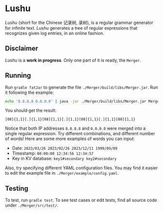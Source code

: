 # Lushu

_Lushu_ (short for the Chinese 记录树, 录树), is a regular grammar generator for
infinite text. _Lushu_ generates a tree of regular expressions that recognizes
given log entries, in an online fashion.

## Disclaimer

_Lushu_ is a **work in progress**. Only one part of it is ready, the `Merger`.

## Running

Run `gradle fatJar` to generate the file `./Merger/build/libs/Merger.jar`. Run
it following the example:

```sh
echo '8.8.8.8 0.0.0.0' | java -jar ./Merger/build/libs/Merger.jar Merger/example/config.yaml
```

You should get the result:

```
[08]{1,1}[.]{1,1}[08]{1,1}[.]{1,1}[08]{1,1}[.]{1,1}[08]{1,1}
```

Notice that both IP addresses `8.8.8.8` and `0.0.0.0` were merged into a single
regular expression. Try different combinations, and different number of words!
Here are some more examples of words you can input:

- Date: `2023/03/26 2023/02/26 2023/12/11 1999/09/09`
- Timestamp: `00:00:00 12:34:56 12:34:57`
- Key in KV database: `key1#secondary key2#secondary`

Also, try specifying different YAML configuration files. You may find it easier
to edit the example file in `./Merger/example/config.yaml`.

## Testing

To test, run `gradle test`. To see test cases or edit tests, find all source
code under `./Merger/src/test/`.
